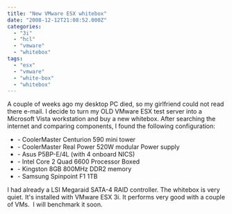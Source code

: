 ```yaml
---
title: "New VMware ESX whitebox"
date: "2008-12-12T21:08:52.000Z"
categories: 
  - "3i"
  - "hcl"
  - "vmware"
  - "whitebox"
tags: 
  - "esx"
  - "vmware"
  - "white-box"
  - "whitebox"
---
```


A couple of weeks ago my desktop PC died, so my girlfriend could not read there e-mail. I decide to turn my OLD VMware ESX test server into a Microsoft Vista workstation and buy a new whitebox. After searching the internet and comparing components, I found the following configuration:

- \- CoolerMaster Centurion 590 mini tower
- \- CoolerMaster Real Power 520W modular Power supply
- \- Asus P5BP-E/4L (with 4 onboard NICS)
- \- Intel Core 2 Quad 6600 Processor Boxed
- \- Kingston 8GB 800MHz DDR2 memory
- \- Samsung Spinpoint F1 1TB

I had already a LSI Megaraid SATA-4 RAID controller. The whitebox is very quiet. It's installed with VMware ESX 3i. It performs very good with a couple of VMs.  I will benchmark it soon.
